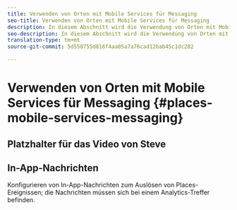 ```yaml
---
title: Verwenden von Orten mit Mobile Services für Messaging
seo-title: Verwenden von Orten mit Mobile Services für Messaging
description: In diesem Abschnitt wird die Verwendung von Orten mit Mobile Services für Nachrichten erläutert.
seo-description: In diesem Abschnitt wird die Verwendung von Orten mit Mobile Services für Nachrichten erläutert.
translation-type: tm+mt
source-git-commit: 5d558755d816f4aa05a7a76cad12bab45c1dc282

---
```



# Verwenden von Orten mit Mobile Services für Messaging {#places-mobile-services-messaging}



## Platzhalter für das Video von Steve




## In-App-Nachrichten

Konfigurieren von In-App-Nachrichten zum Auslösen von Places-Ereignissen; die Nachrichten müssen sich bei einem Analytics-Treffer befinden.